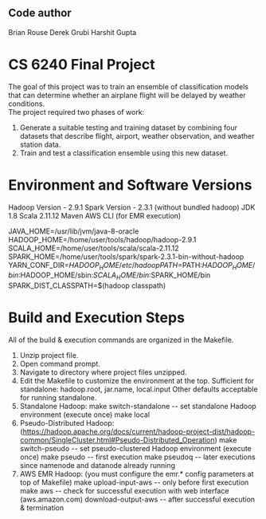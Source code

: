 Code author
-----------
Brian Rouse
Derek Grubi
Harshit Gupta

# CS 6240 Final Project
The goal of this project was to train an ensemble of classification models that can determine whether an airplane flight will be delayed by weather conditions.  
The project required two phases of work:
1. Generate a suitable testing and training dataset by combining four datasets that describe flight, airport, weather observation, and weather station data.
2. Train and test a classification ensemble using this new dataset.


# Environment and Software Versions
Hadoop Version - 2.9.1
Spark Version - 2.3.1 (without bundled hadoop)
JDK 1.8
Scala 2.11.12
Maven
AWS CLI (for EMR execution)

JAVA_HOME=/usr/lib/jvm/java-8-oracle
HADOOP_HOME=/home/user/tools/hadoop/hadoop-2.9.1
SCALA_HOME=/home/user/tools/scala/scala-2.11.12
SPARK_HOME=/home/user/tools/spark/spark-2.3.1-bin-without-hadoop
YARN_CONF_DIR=$HADOOP_HOME/etc/hadoop
PATH=$PATH:$HADOOP_HOME/bin:$HADOOP_HOME/sbin:$SCALA_HOME/bin:$SPARK_HOME/bin
SPARK_DIST_CLASSPATH=$(hadoop classpath)

# Build and Execution Steps
All of the build & execution commands are organized in the Makefile.
1) Unzip project file.
2) Open command prompt.
3) Navigate to directory where project files unzipped.
4) Edit the Makefile to customize the environment at the top.
	Sufficient for standalone: hadoop.root, jar.name, local.input
	Other defaults acceptable for running standalone.
5) Standalone Hadoop:
	make switch-standalone		-- set standalone Hadoop environment (execute once)
	make local
6) Pseudo-Distributed Hadoop: (https://hadoop.apache.org/docs/current/hadoop-project-dist/hadoop-common/SingleCluster.html#Pseudo-Distributed_Operation)
	make switch-pseudo			-- set pseudo-clustered Hadoop environment (execute once)
	make pseudo					-- first execution
	make pseudoq				-- later executions since namenode and datanode already running 
7) AWS EMR Hadoop: (you must configure the emr.* config parameters at top of Makefile)
	make upload-input-aws		-- only before first execution
	make aws					-- check for successful execution with web interface (aws.amazon.com)
	download-output-aws			-- after successful execution & termination
